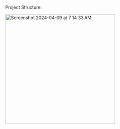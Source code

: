 Project Structure:

<img width="348" alt="Screenshot 2024-04-09 at 7 14 33 AM" src="https://github.com/darshchaurasia/Office-Automation-System-for-Pediatric-Doctor-s-Office/assets/43368969/6581edd6-6af3-4b48-a232-46448d67fa46">

